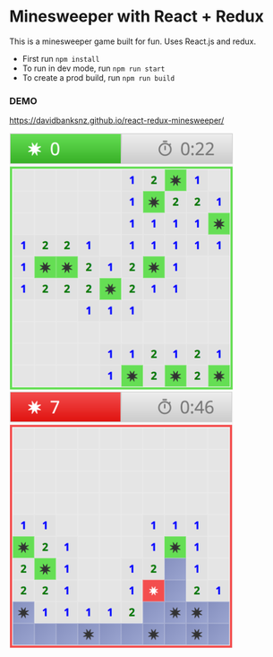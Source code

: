# Minesweeper with React + Redux

This is a minesweeper game built for fun. Uses React.js and redux.

* First run `npm install`
* To run in dev mode, run `npm run start`
* To create a prod build, run `npm run build`

### DEMO

https://davidbanksnz.github.io/react-redux-minesweeper/

<img src="screenshot-win.png" width="400"> <img src="screenshot-lose.png" width="400">